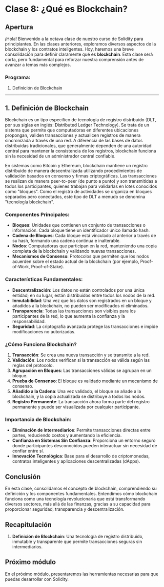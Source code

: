# Clase 8: **¿Qué es Blockchain?**

## Apertura

¡Hola! Bienvenido a la octava clase de nuestro curso de Solidity para principiantes. En las clases anteriores, exploramos diversos aspectos de la blockchain y los contratos inteligentes. Hoy, haremos una breve consolidación para definir claramente qué es **blockchain**. Esta clase será corta, pero fundamental para reforzar nuestra comprensión antes de avanzar a temas más complejos.

### Programa:

1. Definición de Blockchain

---

## 1. Definición de Blockchain

Blockchain es un tipo específico de tecnología de registro distribuido (DLT, por sus siglas en inglés: Distributed Ledger Technology). Se trata de un sistema que permite que computadoras en diferentes ubicaciones propongan, validen transacciones y actualicen registros de manera sincronizada a través de una red. A diferencia de las bases de datos distribuidas tradicionales, que generalmente dependen de una autoridad central para mantener la consistencia de los registros, blockchain funciona sin la necesidad de un administrador central confiable.

En sistemas como Bitcoin y Ethereum, blockchain mantiene un registro distribuido de manera descentralizada utilizando procedimientos de validación basados en consenso y firmas criptográficas. Las transacciones se realizan de manera peer-to-peer (de punto a punto) y son transmitidas a todos los participantes, quienes trabajan para validarlas en lotes conocidos como "bloques". Como el registro de actividades se organiza en bloques separados pero conectados, este tipo de DLT a menudo se denomina "tecnología blockchain".

### Componentes Principales:

- **Bloques**: Unidades que contienen un conjunto de transacciones o información. Cada bloque tiene un identificador único llamado hash.
- **Cadena de Bloques**: Cada bloque está vinculado al anterior a través de su hash, formando una cadena continua e inalterable.
- **Nodos**: Computadoras que participan en la red, manteniendo una copia completa de la blockchain y validando nuevas transacciones.
- **Mecanismos de Consenso**: Protocolos que permiten que los nodos acuerden sobre el estado actual de la blockchain (por ejemplo, Proof-of-Work, Proof-of-Stake).

### Características Fundamentales:

- **Descentralización**: Los datos no están controlados por una única entidad; en su lugar, están distribuidos entre todos los nodos de la red.
- **Inmutabilidad**: Una vez que los datos son registrados en un bloque y añadidos a la blockchain, no pueden ser modificados ni eliminados.
- **Transparencia**: Todas las transacciones son visibles para los participantes de la red, lo que aumenta la confianza y la responsabilidad.
- **Seguridad**: La criptografía avanzada protege las transacciones e impide modificaciones no autorizadas.

### ¿Cómo Funciona Blockchain?

1. **Transacción**: Se crea una nueva transacción y se transmite a la red.
2. **Validación**: Los nodos verifican si la transacción es válida según las reglas del protocolo.
3. **Agrupación en Bloques**: Las transacciones válidas se agrupan en un bloque.
4. **Prueba de Consenso**: El bloque es validado mediante un mecanismo de consenso.
5. **Añadido a la Cadena**: Una vez validado, el bloque se añade a la blockchain, y la copia actualizada se distribuye a todos los nodos.
6. **Registro Permanente**: La transacción ahora forma parte del registro permanente y puede ser visualizada por cualquier participante.

### Importancia de Blockchain:

- **Eliminación de Intermediarios**: Permite transacciones directas entre partes, reduciendo costos y aumentando la eficiencia.
- **Confianza en Sistemas Sin Confianza**: Proporciona un entorno seguro donde participantes desconocidos pueden interactuar sin necesidad de confiar entre sí.
- **Innovación Tecnológica**: Base para el desarrollo de criptomonedas, contratos inteligentes y aplicaciones descentralizadas (dApps).

## Conclusión

En esta clase, consolidamos el concepto de blockchain, comprendiendo su definición y los componentes fundamentales. Entendimos cómo blockchain funciona como una tecnología revolucionaria que está transformando diversos sectores, más allá de las finanzas, gracias a su capacidad para proporcionar seguridad, transparencia y descentralización.

## Recapitulación

1. **Definición de Blockchain**: Una tecnología de registro distribuido, inmutable y transparente que permite transacciones seguras sin intermediarios.

## Próximo módulo

En el próximo módulo, presentaremos las herramientas necesarias para que puedas desarrollar con Solidity.